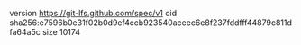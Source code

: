 version https://git-lfs.github.com/spec/v1
oid sha256:e7596b0e31f02b0d9ef4ccb923540aceec6e8f237fddfff44879c811dfa64a5c
size 10174
